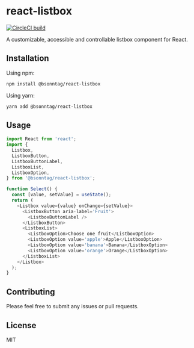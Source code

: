 # react-listbox

[![CircleCI build](https://circleci.com/gh/bsonntag/react-listbox.svg?style=svg)](https://circleci.com/gh/bsonntag/react-listbox)

A customizable, accessible and controllable listbox component for React.

## Installation

Using npm:

```sh
npm install @bsonntag/react-listbox
```

Using yarn:

```sh
yarn add @bsonntag/react-listbox
```

## Usage

```js
import React from 'react';
import {
  Listbox,
  ListboxButton,
  ListboxButtonLabel,
  ListboxList,
  ListboxOption,
} from '@bsonntag/react-listbox';

function Select() {
  const [value, setValue] = useState();
  return (
    <Listbox value={value} onChange={setValue}>
      <ListboxButton aria-label='Fruit'>
        <ListboxButtonLabel />
      </ListboxButton>
      <ListboxList>
        <ListboxOption>Choose one fruit</ListboxOption>
        <ListboxOption value='apple'>Apple</ListboxOption>
        <ListboxOption value='banana'>Banana</ListboxOption>
        <ListboxOption value='orange'>Orange</ListboxOption>
      </ListboxList>
    </Listbox>
  );
}
```

## Contributing

Please feel free to submit any issues or pull requests.

## License

MIT
